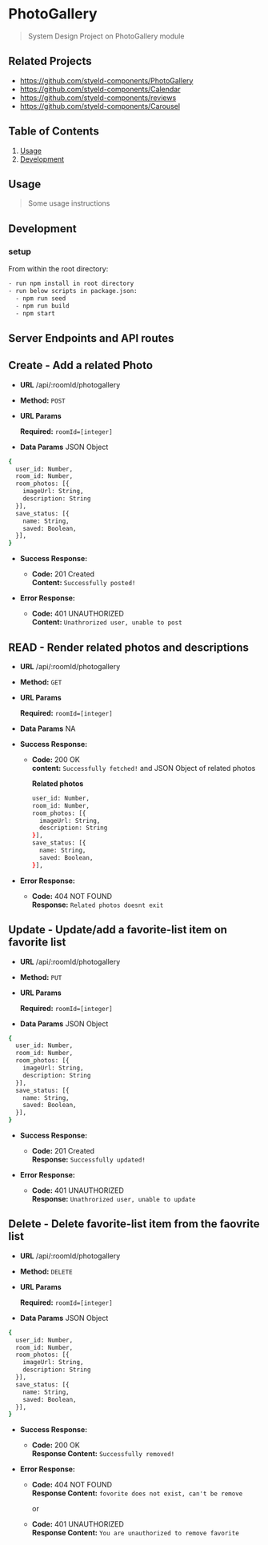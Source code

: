 # PhotoGallery

> System Design Project on PhotoGallery module

## Related Projects

  - https://github.com/styeld-components/PhotoGallery
  - https://github.com/styeld-components/Calendar
  - https://github.com/styeld-components/reviews
  - https://github.com/styeld-components/Carousel

## Table of Contents

1. [Usage](#Usage)
2. [Development](#development)

## Usage

> Some usage instructions

## Development

### setup

From within the root directory:

```sh
- run npm install in root directory
- run below scripts in package.json:
  - npm run seed
  - npm run build
  - npm start
```

## Server Endpoints and API routes

**Create - Add a related Photo**
----

* **URL** /api/:roomId/photogallery

* **Method:** `POST`

*  **URL Params**

   **Required:** `roomId=[integer]`

* **Data Params** JSON Object
```sh
{
  user_id: Number,
  room_id: Number,
  room_photos: [{
    imageUrl: String,
    description: String
  }],
  save_status: [{
    name: String,
    saved: Boolean,
  }],
}
```

* **Success Response:**

  * **Code:** 201 Created <br />
    **Content:** `Successfully posted!`

* **Error Response:**

  * **Code:** 401 UNAUTHORIZED <br />
    **Content:** `Unathrorized user, unable to post`

**READ - Render related photos and descriptions**
----

* **URL** /api/:roomId/photogallery

* **Method:** `GET`

*  **URL Params**

   **Required:** `roomId=[integer]`

* **Data Params** NA

* **Success Response:**

  * **Code:** 200 OK <br />
    **content:** `Successfully fetched!` and JSON Object of related photos

      **Related photos**
      ```sh
      user_id: Number,
      room_id: Number,
      room_photos: [{
        imageUrl: String,
        description: String
      }],
      save_status: [{
        name: String,
        saved: Boolean,
      }],
      ```


* **Error Response:**

  * **Code:** 404 NOT FOUND <br />
    **Response:** `Related photos doesnt exit`

**Update - Update/add a favorite-list item on favorite list**
----

* **URL** /api/:roomId/photogallery

* **Method:** `PUT`

*  **URL Params**

   **Required:** `roomId=[integer]`

* **Data Params** JSON Object
```sh
{
  user_id: Number,
  room_id: Number,
  room_photos: [{
    imageUrl: String,
    description: String
  }],
  save_status: [{
    name: String,
    saved: Boolean,
  }],
}
```

* **Success Response:**

  * **Code:** 201 Created <br />
    **Response:** `Successfully updated!`

* **Error Response:**

  * **Code:** 401 UNAUTHORIZED <br />
    **Response:** `Unathrorized user, unable to update`

**Delete - Delete favorite-list item from the faovrite list**
----

* **URL** /api/:roomId/photogallery

* **Method:** `DELETE`

*  **URL Params**

   **Required:** `roomId=[integer]`

* **Data Params** JSON Object
```sh
{
  user_id: Number,
  room_id: Number,
  room_photos: [{
    imageUrl: String,
    description: String
  }],
  save_status: [{
    name: String,
    saved: Boolean,
  }],
}
```

* **Success Response:**

  * **Code:** 200 OK <br />
    **Response Content:** `Successfully removed!`

* **Error Response:**

  * **Code:** 404 NOT FOUND <br />
    **Response Content:** `fovorite does not exist, can't be remove`

    or

  * **Code:** 401 UNAUTHORIZED <br />
    **Response Content:** `You are unauthorized to remove favorite`